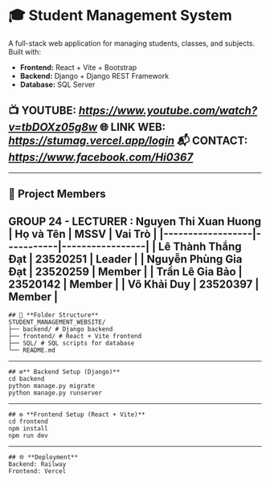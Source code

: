 # 🎓 Student Management System

A full-stack web application for managing students, classes, and subjects. Built with:

- **Frontend:** React + Vite + Bootstrap
- **Backend:** Django + Django REST Framework
- **Database:** SQL Server
  
📺 **YOUTUBE**: _https://www.youtube.com/watch?v=tbDOXz05g8w_
🌐 **LINK WEB**: _https://stumag.vercel.app/login_
📬 **CONTACT**: _https://www.facebook.com/Hi0367_
---
---

## 👥 Project Members
GROUP 24 - LECTURER : Nguyen Thi Xuan Huong
| Họ và Tên       | MSSV      | Vai Trò         |
|------------------|-----------|-----------------|
|    Lê Thành Thắng Đạt      | 23520251    | Leader |
|    Nguyễn Phùng Gia Đạt    | 23520259    | Member |
|    Trần Lê Gia Bảo         | 23520142    | Member |
|    Võ Khải Duy             | 23520397    | Member |
---

```
## 📂 **Folder Structure**
STUDENT_MANAGEMENT_WEBSITE/
├── backend/ # Django backend
├── frontend/ # React + Vite frontend
├── SQL/ # SQL scripts for database
└── README.md 
```
---
```
## ⚙️** Backend Setup (Django)**
cd backend
python manage.py migrate
python manage.py runserver
```

---
```
## ⚙️ **Frontend Setup (React + Vite)**
cd frontend
npm install
npm run dev
```
---
```
## 🌐 **Deployment**
Backend: Railway
Frontend: Vercel
```

